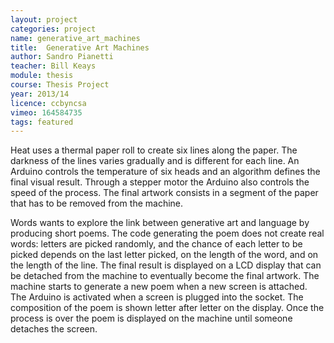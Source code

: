```yaml
---
layout: project
categories: project
name: generative_art_machines
title:  Generative Art Machines
author: Sandro Pianetti
teacher: Bill Keays
module: thesis
course: Thesis Project
year: 2013/14
licence: ccbyncsa
vimeo: 164584735
tags: featured
---
```

Heat uses a thermal paper roll to create six lines along the paper. The darkness of the lines varies gradually and is different for each line. An Arduino controls the temperature of six heads and an algorithm defines the final visual result. Through a stepper motor the Arduino also controls the speed of the process. The final artwork consists in a segment of the paper that has to be removed from the machine.

Words wants to explore the link between generative art and language by producing short poems. The code generating the poem does not create real words: letters are picked randomly, and the chance of each letter to be picked depends on the last letter picked, on the length of the word, and on the length of the line.
The final result is displayed on a LCD display that can be detached from the machine to eventually become the final artwork. The machine starts to generate a new poem when a new screen is attached. The Arduino is activated when a screen is plugged into the socket. The composition of the poem is shown letter after letter on the display. Once the process is over the poem is displayed on the machine until someone detaches the screen.